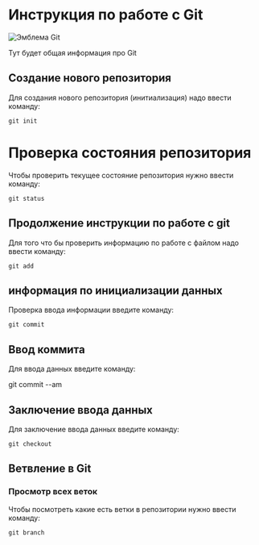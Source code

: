 # Инструкция по работе с Git

![Эмблема Git](git.jpg.jpg)

Тут будет общая информация про Git

## Создание нового репозитория

Для создания нового репозитория (инитиализация) надо ввести команду:

    git init

# Проверка состояния репозитория

Чтобы проверить текущее состояние репозитория нужно ввести команду:

    git status
    
## Продолжение инструкции по работе с git

Для того что бы проверить информацию по работе с файлом надо ввести команду:

    git add

## информация по инициализации данных

Проверка ввода  информации введите команду:

    git commit

## Ввод коммита

Для ввода данных введите команду:

git commit  --am

## Заключение ввода данных
Для заключение ввода данных введите команду:

    git checkout

## Ветвление в Git

### Просмотр всех веток

Чтобы посмотреть какие есть ветки в репозитории нужно ввести команду:

    git branch
    